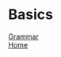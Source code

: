 # Basics

[Grammar](https://github.com/fduarte79/english/grammar/grammar.md)  
[Home](https://github.com/fduarte79/english)  
